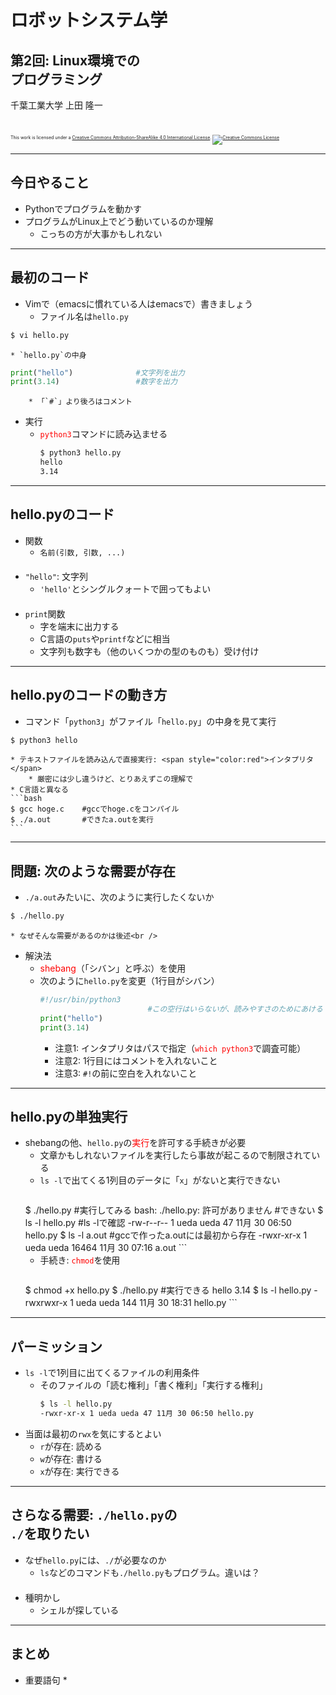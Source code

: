 # ロボットシステム学

## 第2回: <span style="text-transform:none">Linux環境での<br />プログラミング</span>

千葉工業大学 上田 隆一

<br />

<p style="font-size:50%">
This work is licensed under a <a rel="license" href="http://creativecommons.org/licenses/by-sa/4.0/">Creative Commons Attribution-ShareAlike 4.0 International License</a>.
<a rel="license" href="http://creativecommons.org/licenses/by-sa/4.0/">
<img alt="Creative Commons License" style="border-width:0" src="https://i.creativecommons.org/l/by-sa/4.0/88x31.png" /></a>
</p>

---

## 今日やること

* Pythonでプログラムを動かす
* プログラムがLinux上でどう動いているのか理解
    * こっちの方が大事かもしれない

---

## 最初のコード

* Vimで（emacsに慣れている人はemacsで）書きましょう
    * ファイル名は`hello.py`
```bash
$ vi hello.py
```
    * `hello.py`の中身
```python
print("hello")              #文字列を出力
print(3.14)                 #数字を出力
```
        * 「`#`」より後ろはコメント
* 実行
    * <span style="color:red">`python3`</span>コマンドに読み込ませる
        ```bash
        $ python3 hello.py
        hello
        3.14
        ```

---

## <span style="text-transform:none">hello.py</span>のコード

* 関数
    * `名前(引数, 引数, ...)`<br />　
* `"hello"`: 文字列
    * `'hello'`とシングルクォートで囲ってもよい <br />　
* `print`関数
    * 字を端末に出力する
    * C言語の`puts`や`printf`などに相当
    * 文字列も数字も（他のいくつかの型のものも）受け付け

---

## <span style="text-transform:none">hello.py</span>のコードの動き方

* コマンド「`python3`」がファイル「`hello.py`」の中身を見て実行
```bash
$ python3 hello
```
    * テキストファイルを読み込んで直接実行: <span style="color:red">インタプリタ</span>
        * 厳密には少し違うけど、とりあえずこの理解で
    * C言語と異なる
    ```bash
    $ gcc hoge.c    #gccでhoge.cをコンパイル
    $ ./a.out       #できたa.outを実行
    ```

---

## 問題: 次のような需要が存在

* `./a.out`みたいに、次のように実行したくないか
```bash
$ ./hello.py
```
    * なぜそんな需要があるのかは後述<br />　
* 解決法
    * <span style="color:red">shebang</span>（「シバン」と呼ぶ）を使用
    * 次のように`hello.py`を変更（1行目がシバン）
        ```python
        #!/usr/bin/python3
                                #この空行はいらないが、読みやすさのためにあける
        print("hello")
        print(3.14)
        ```
        * 注意1: インタプリタはパスで指定（<span style="color:red">`which python3`</span>で調査可能）
        * 注意2: 1行目にはコメントを入れないこと
        * 注意3: `#!`の前に空白を入れないこと

---

## <span style="text-transform:none">hello.py</span>の単独実行

* shebangの他、`hello.py`の<span style="color:red">実行</span>を許可する手続きが必要
    * 文章かもしれないファイルを実行したら事故が起こるので制限されている
    * `ls -l`で出てくる1列目のデータに「`x`」がないと実行できない
        ```bash
	$ ./hello.py                            #実行してみる
        bash: ./hello.py: 許可がありません      #できない
        $ ls -l hello.py                        #ls -lで確認
        -rw-r--r-- 1 ueda ueda 47 11月 30 06:50 hello.py
        $ ls -l a.out                           #gccで作ったa.outには最初から存在
        -rwxr-xr-x 1 ueda ueda 16464 11月 30 07:16 a.out
        ```
    * 手続き: <span style="color:red">`chmod`</span>を使用
        ```bash
	$ chmod +x hello.py
        $ ./hello.py                            #実行できる
        hello
        3.14
        $ ls -l hello.py
        -rwxrwxr-x 1 ueda ueda 144 11月 30 18:31 hello.py
        ```


---

## パーミッション

* `ls -l`で1列目に出てくるファイルの利用条件
    * そのファイルの「読む権利」「書く権利」「実行する権利」
        ```bash
        $ ls -l hello.py
        -rwxr-xr-x 1 ueda ueda 47 11月 30 06:50 hello.py
        ```
* 当面は最初の`rwx`を気にするとよい 
    * `r`が存在: 読める
    * `w`が存在: 書ける
    * `x`が存在: 実行できる


---

## さらなる需要: `./hello.py`の<br />`./`を取りたい

* なぜ`hello.py`には、`./`が必要なのか
    * `ls`などのコマンドも`./hello.py`もプログラム。違いは？<br />　
* 種明かし
    * シェルが探している

---

## まとめ

* 重要語句
    *

